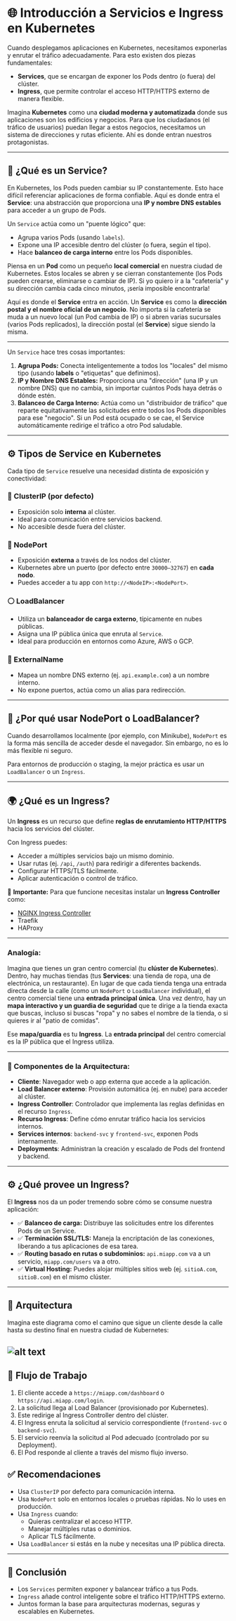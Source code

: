 # 🌐 Introducción a Servicios e Ingress en Kubernetes

Cuando desplegamos aplicaciones en Kubernetes, necesitamos exponerlas y enrutar el tráfico adecuadamente. Para esto existen dos piezas fundamentales:

- **Services**, que se encargan de exponer los Pods dentro (o fuera) del clúster.
- **Ingress**, que permite controlar el acceso HTTP/HTTPS externo de manera flexible.

Imagina **Kubernetes** como una **ciudad moderna y automatizada** donde sus aplicaciones son los edificios y negocios. Para que los ciudadanos (el tráfico de usuarios) puedan llegar a estos negocios, necesitamos un sistema de direcciones y rutas eficiente. Ahí es donde entran nuestros protagonistas.

---

## 🧱 ¿Qué es un Service?

En Kubernetes, los Pods pueden cambiar su IP constantemente. Esto hace difícil referenciar aplicaciones de forma confiable. Aquí es donde entra el **Service**: una abstracción que proporciona una **IP y nombre DNS estables** para acceder a un grupo de Pods.

Un `Service` actúa como un "puente lógico" que:

- Agrupa varios Pods (usando `labels`).
- Expone una IP accesible dentro del clúster (o fuera, según el tipo).
- Hace **balanceo de carga interno** entre los Pods disponibles.

Piensa en un **Pod** como un pequeño **local comercial** en nuestra ciudad de Kubernetes. Estos locales se abren y se cierran constantemente (los Pods pueden crearse, eliminarse o cambiar de IP). Si yo quiero ir a la "cafetería" y su dirección cambia cada cinco minutos, ¡sería imposible encontrarla\!

Aquí es donde el **Service** entra en acción. Un **Service** es como la **dirección postal y el nombre oficial de un negocio**. No importa si la cafetería se muda a un nuevo local (un Pod cambia de IP) o si abren varias sucursales (varios Pods replicados), la dirección postal (el **Service**) sigue siendo la misma.

---

Un `Service` hace tres cosas importantes:

1.  **Agrupa Pods:** Conecta inteligentemente a todos los "locales" del mismo tipo (usando **labels** o "etiquetas" que definimos).
2.  **IP y Nombre DNS Estables:** Proporciona una "dirección" (una IP y un nombre DNS) que no cambia, sin importar cuántos Pods haya detrás o dónde estén.
3.  **Balanceo de Carga Interno:** Actúa como un "distribuidor de tráfico" que reparte equitativamente las solicitudes entre todos los Pods disponibles para ese "negocio". Si un Pod está ocupado o se cae, el Service automáticamente redirige el tráfico a otro Pod saludable.


---

## ⚙️ Tipos de Service en Kubernetes

Cada tipo de `Service` resuelve una necesidad distinta de exposición y conectividad:

### 🔹 ClusterIP (por defecto)
- Exposición solo **interna** al clúster.
- Ideal para comunicación entre servicios backend.
- No accesible desde fuera del clúster.

### 🔸 NodePort
- Exposición **externa** a través de los nodos del clúster.
- Kubernetes abre un puerto (por defecto entre `30000–32767`) en **cada nodo**.
- Puedes acceder a tu app con `http://<NodeIP>:<NodePort>`.

### ⚪ LoadBalancer
- Utiliza un **balanceador de carga externo**, típicamente en nubes públicas.
- Asigna una IP pública única que enruta al `Service`.
- Ideal para producción en entornos como Azure, AWS o GCP.

### 🔗 ExternalName
- Mapea un nombre DNS externo (ej. `api.example.com`) a un nombre interno.
- No expone puertos, actúa como un alias para redirección.

---

## 🚪 ¿Por qué usar NodePort o LoadBalancer?

Cuando desarrollamos localmente (por ejemplo, con Minikube), `NodePort` es la forma más sencilla de acceder desde el navegador. Sin embargo, no es lo más flexible ni seguro.

Para entornos de producción o staging, la mejor práctica es usar un `LoadBalancer` o un `Ingress`.

---

## 🌍 ¿Qué es un Ingress?

Un **Ingress** es un recurso que define **reglas de enrutamiento HTTP/HTTPS** hacia los servicios del clúster.

Con Ingress puedes:

- Acceder a múltiples servicios bajo un mismo dominio.
- Usar rutas (ej. `/api`, `/auth`) para redirigir a diferentes backends.
- Configurar HTTPS/TLS fácilmente.
- Aplicar autenticación o control de tráfico.

🔧 **Importante:** Para que funcione necesitas instalar un **Ingress Controller** como:
- [NGINX Ingress Controller](https://kubernetes.github.io/ingress-nginx/)
- Traefik
- HAProxy

---
### **Analogía:**

Imagina que tienes un gran centro comercial (tu **clúster de Kubernetes**). Dentro, hay muchas tiendas (tus **Services**: una tienda de ropa, una de electrónica, un restaurante). En lugar de que cada tienda tenga una entrada directa desde la calle (como un `NodePort` o `LoadBalancer` individual), el centro comercial tiene una **entrada principal única**. Una vez dentro, hay un **mapa interactivo y un guardia de seguridad** que te dirige a la tienda exacta que buscas, incluso si buscas "ropa" y no sabes el nombre de la tienda, o si quieres ir al "patio de comidas".

Ese **mapa/guardia** es tu **Ingress**. La **entrada principal** del centro comercial es la IP pública que el Ingress utiliza.

---

### 🧩 Componentes de la Arquitectura:

- **Cliente**: Navegador web o app externa que accede a la aplicación.
- **Load Balancer externo**: Provisión automática (ej. en nube) para acceder al clúster.
- **Ingress Controller**: Controlador que implementa las reglas definidas en el recurso `Ingress`.
- **Recurso Ingress**: Define cómo enrutar tráfico hacia los servicios internos.
- **Services internos**: `backend-svc` y `frontend-svc`, exponen Pods internamente.
- **Deployments**: Administran la creación y escalado de Pods del frontend y backend.

---

## ⚙️ ¿Qué provee un Ingress?

El **Ingress** nos da un poder tremendo sobre cómo se consume nuestra aplicación:

  * ✅ **Balanceo de carga:** Distribuye las solicitudes entre los diferentes Pods de un Service.
  * ✅ **Terminación SSL/TLS:** Maneja la encriptación de las conexiones, liberando a tus aplicaciones de esa tarea.
  * ✅ **Routing basado en rutas o subdominios:** `api.miapp.com` va a un servicio, `miapp.com/users` va a otro.
  * ✅ **Virtual Hosting:** Puedes alojar múltiples sitios web (ej. `sitioA.com`, `sitioB.com`) en el mismo clúster.

---

## 🧱 Arquitectura
Imagina este diagrama como el camino que sigue un cliente desde la calle hasta su destino final en nuestra ciudad de Kubernetes:

![alt text](ingress-workflow.png)
---

## 🚀 Flujo de Trabajo

1. El cliente accede a `https://miapp.com/dashboard` o `https://api.miapp.com/login`.
2. La solicitud llega al Load Balancer (provisionado por Kubernetes).
3. Este redirige al Ingress Controller dentro del clúster.
4. El Ingress enruta la solicitud al servicio correspondiente (`frontend-svc` o `backend-svc`).
5. El servicio reenvía la solicitud al Pod adecuado (controlado por su Deployment).
6. El Pod responde al cliente a través del mismo flujo inverso.



## ✅ Recomendaciones

- Usa `ClusterIP` por defecto para comunicación interna.
- Usa `NodePort` solo en entornos locales o pruebas rápidas. No lo uses en producción.
- Usa `Ingress` cuando:
  - Quieras centralizar el acceso HTTP.
  - Manejar múltiples rutas o dominios.
  - Aplicar TLS fácilmente.
- Usa `LoadBalancer` si estás en la nube y necesitas una IP pública directa.

---

## 📌 Conclusión

- Los `Services` permiten exponer y balancear tráfico a tus Pods.
- `Ingress` añade control inteligente sobre el tráfico HTTP/HTTPS externo.
- Juntos forman la base para arquitecturas modernas, seguras y escalables en Kubernetes.

```
